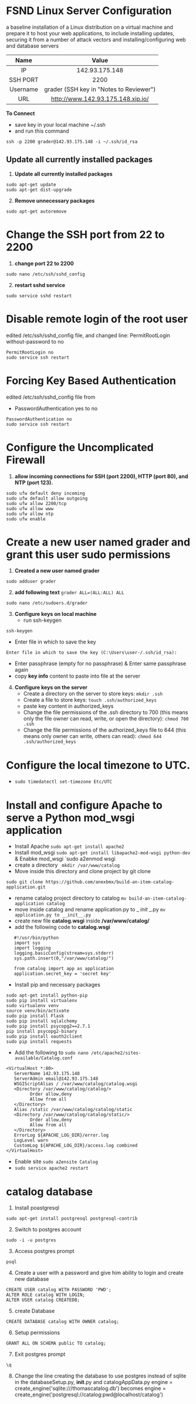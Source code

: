 # FSND Linux Server Configuration
 a baseline installation of a Linux distribution on a virtual machine and prepare it to host your web applications, to include installing updates, securing it from a number of attack vectors and installing/configuring web and database servers
 
|   Name   	|                  Value                  	|
|:--------:	|:---------------------------------------:	|
| IP       	| 142.93.175.148                        	|
| SSH PORT 	| 2200                                    	|
| Username 	| grader (SSH key in "Notes to Reviewer") 	|
| URL      	| http://www.142.93.175.148.xip.io/       	|

**To Connect**
   * save key in your local machine ~/.ssh
   * and run this command 
````
ssh -p 2200 grader@142.93.175.148 -i ~/.ssh/id_rsa
````

## Update all currently installed packages
1. **Update all currently installed packages**
```
sudo apt-get update
sudo apt-get dist-upgrade
```
2. **Remove unnecessary packages**
```
sudo apt-get autoremove
```
# Change the SSH port from 22 to 2200
1. **change port 22 to 2200**
```
sudo nano /etc/ssh/sshd_config
```
2. **restart sshd service**
```
sudo service sshd restart
```

# Disable remote login of the root user
edited /etc/ssh/sshd_config file, and changed line:
PermitRootLogin without-password to no
````
PermitRootLogin no
sudo service ssh restart
````

# Forcing Key Based Authentication
edited /etc/ssh/sshd_config file from
  * PasswordAuthentication yes to no
````
PasswordAuthentication no
sudo service ssh restart
````

# Configure the Uncomplicated Firewall
1. **allow incoming connections for SSH (port 2200), HTTP (port 80), and NTP (port 123).**
```
sudo ufw default deny incoming
sudo ufw default allow outgoing
sudo ufw allow 2200/tcp
sudo ufw allow www
sudo ufw allow ntp
sudo ufw enable
```
# Create a new user named grader and grant this user sudo permissions
1. **Created a new user named grader**
```
sudo adduser grader
```
2. **add following text** `grader ALL=(ALL:ALL) ALL`
```
sudo nano /etc/sudoers.d/grader
```
3. **Configure keys on  local machine**
   * run ssh-keygen
```
ssh-keygen
```
 * Enter file in which to save the key
```
Enter file in which to save the key (C:\Users\user-/.ssh/id_rsa): 
```
* Enter passphrase (empty for no passphrase) & Enter same passphrase again
* copy **key info** content to paste into file at the server

4. **Configure keys on  the server**
   * Create a directory on the server to store keys: `mkdir .ssh`
   * Create a file to store keys: `touch .ssh/authorized_keys`
   * paste key content in authorized_keys 
   * Change the file permissions of the .ssh directory to 700 (this means only the file owner can read, write, or open the directory): `chmod 700 .ssh`
   * Change the file permissions of the authorized_keys file to 644 (this means only owner can write, others can read): `chmod 644 .ssh/authorized_keys`
 # Configure the local timezone to UTC.
  * `sudo timedatectl set-timezone Etc/UTC`
 # Install and configure Apache to serve a Python mod_wsgi application

* Install Apache `sudo apt-get install apache2`
* Install mod_wsgi `sudo apt-get install libapache2-mod-wsgi python-dev` & Enabke mod_wsgi `sudo a2enmod wsgi
* create a directory ` mkdir /var/www/catalog`
* Move inside this directory and clone project by git clone 
```
sudo git clone https://github.com/anexbmx/build-an-item-catalog-application.git
```
* rename catalog  project directory to  catalog `mv build-an-item-catalog-application catalog`
* move inside catalog and rename application.py to _ _init_ _.py `mv application.py to __init__.py`
* create new file __catalog.wsgi__ inside __/var/www/catalog/__ 
* add the following code to __catalog.wsgi__
```
   #!/usr/bin/python
   import sys
   import logging
   logging.basicConfig(stream=sys.stderr)
   sys.path.insert(0,"/var/www/catalog/")

   from catalog import app as application
   application.secret_key = 'secret key'
   ```
* Install pip and necessary packages 
```
sudo apt-get install python-pip
sudo pip install virtualenv
sudo virtualenv venv
source venv/bin/activate 
sudo pip install Flask
sudo pip install sqlalchemy
sudo pip install psycopg2==2.7.1
pip install psycopg2-binary
sudo pip install oauth2client
sudo pip install requests
```
* Add the following to `sudo nano /etc/apache2/sites-available/Catalog.conf`
```
<VirtualHost *:80>
   ServerName 142.93.175.148
   ServerAdmin email@142.93.175.148
   WSGIScriptAlias / /var/www/catalog/catalog.wsgi
   <Directory /var/www/catalog/catalog/>
         Order allow,deny
         Allow from all
   </Directory>
   Alias /static /var/www/catalog/catalog/static
   <Directory /var/www/catalog/catalog/static/>
         Order allow,deny
         Allow from all
   </Directory>
   ErrorLog ${APACHE_LOG_DIR}/error.log
   LogLevel warn
   CustomLog ${APACHE_LOG_DIR}/access.log combined
</VirtualHost>
```

* Enable site `sudo a2ensite Catalog`
* `sudo service apache2 restart`

# catalog database

1. Install poastgresql
```
sudo apt-get install postgresql postgresql-contrib
```
2. Switch to postgres account
```
sudo -i -u postgres
```
3. Access postgres prompt
```
psql
```
4. Create a user  with a password and give him ability  to login and create new database
```
CREATE USER catalog WITH PASSWORD 'PWD';
ALTER ROLE catalog WITH LOGIN;
ALTER USER catalog CREATEDB;
```
5. create Database
```
CREATE DATABASE catalog WITH OWNER catalog;
```
6. Setup permissions
```
GRANT ALL ON SCHEMA public TO catalog;
```
7. Exit postgres prompt
```
\q
```

8. Change the line creating the database to use postgres instead of sqlite in the databaseSetup.py, __init__.py and catalogAppData.py
engine = create_engine('sqlite:///thomascatalog.db') becomes engine = create_engine('postgresql://catalog:pwd@localhost/catalog')






















